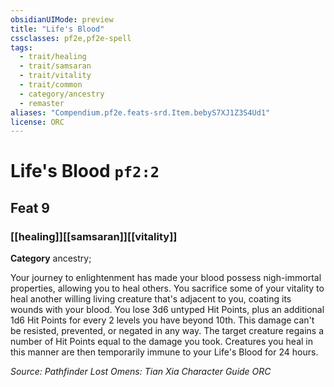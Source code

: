 ```yaml
---
obsidianUIMode: preview
title: "Life's Blood"
cssclasses: pf2e,pf2e-spell
tags:
  - trait/healing
  - trait/samsaran
  - trait/vitality
  - trait/common
  - category/ancestry
  - remaster
aliases: "Compendium.pf2e.feats-srd.Item.bebyS7XJ1Z3S4Ud1"
license: ORC
---
```

# Life's Blood `pf2:2`
## Feat 9
### [[healing]][[samsaran]][[vitality]]

**Category** ancestry; 




Your journey to enlightenment has made your blood possess nigh-immortal properties, allowing you to heal others. You sacrifice some of your vitality to heal another willing living creature that's adjacent to you, coating its wounds with your blood. You lose 3d6 untyped Hit Points, plus an additional 1d6 Hit Points for every 2 levels you have beyond 10th. This damage can't be resisted, prevented, or negated in any way. The target creature regains a number of Hit Points equal to the damage you took. Creatures you heal in this manner are then temporarily immune to your Life's Blood for 24 hours.

*Source: Pathfinder Lost Omens: Tian Xia Character Guide*
*ORC*